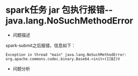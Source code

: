 # spark任务 jar 包执行报错-- java.lang.NoSuchMethodError

<div id="NoSuchMethodError"></div>

- 问题描述

spark-submit之后报错，信息如下：
```
Exception in thread "main" java.lang.NoSuchMethodError: org.apache.commons.codec.binary.Base64.<init>(I[BZ)V
```

- 问题分析

